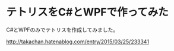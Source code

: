 # テトリスをC#とWPFで作ってみた

C#とWPFのみでテトリスを作成してみました。

http://takachan.hatenablog.com/entry/2015/03/25/233341

